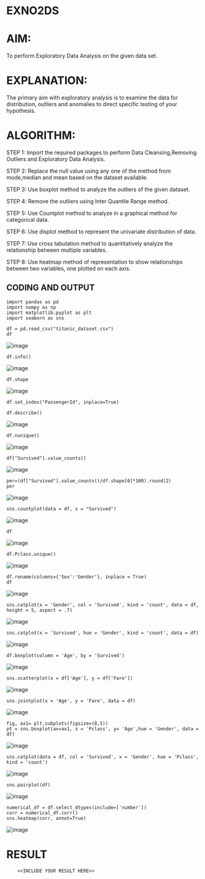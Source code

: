 # EXNO2DS
# AIM:
  To perform Exploratory Data Analysis on the given data set.
      
# EXPLANATION:
  The primary aim with exploratory analysis is to examine the data for distribution, outliers and anomalies to direct specific testing of your hypothesis.
  
# ALGORITHM:
STEP 1: Import the required packages to perform Data Cleansing,Removing Outliers and Exploratory Data Analysis.

STEP 2: Replace the null value using any one of the method from mode,median and mean based on the dataset available.

STEP 3: Use boxplot method to analyze the outliers of the given dataset.

STEP 4: Remove the outliers using Inter Quantile Range method.

STEP 5: Use Countplot method to analyze in a graphical method for categorical data.

STEP 6: Use displot method to represent the univariate distribution of data.

STEP 7: Use cross tabulation method to quantitatively analyze the relationship between multiple variables.

STEP 8: Use heatmap method of representation to show relationships between two variables, one plotted on each axis.

## CODING AND OUTPUT
```
import pandas as pd
import numpy as np
import matplotlib.pyplot as plt
import seaborn as sns
```
```
df = pd.read_csv("titanic_dataset.csv")
df
```
![image](https://github.com/user-attachments/assets/c8cdbd5f-07b6-4262-b214-961a6073b63d)

```
df.info()
```
![image](https://github.com/user-attachments/assets/e7edb8d5-7cb0-434b-8d4e-8acf98ee596a)

```
df.shape
```
![image](https://github.com/user-attachments/assets/72307575-6255-4303-8150-e11bc634414f)

```
df.set_index("PassengerId", inplace=True)
```
```
df.describe()
```
![image](https://github.com/user-attachments/assets/1dd26f1f-e5a6-4c42-bdfd-468094c5985f)

```
df.nunique()
```
![image](https://github.com/user-attachments/assets/4556d571-efa4-4b2d-8aab-90575c930f81)

```
df["Survived"].value_counts()
```
![image](https://github.com/user-attachments/assets/4b989308-8cf1-4b56-8294-30fac3b10063)

```
per=(df["Survived"].value_counts()/df.shape[0]*100).round(2)
per
```
![image](https://github.com/user-attachments/assets/e33dc162-b94f-4024-9654-2021c552273b)

```
sns.countplot(data = df, x = "Survived")
```
![image](https://github.com/user-attachments/assets/fb1fe9cd-c283-43cc-a9f3-bfc722691bf1)

```
df
```
![image](https://github.com/user-attachments/assets/0bae13b2-ea61-4937-a757-78e05163903a)

```
df.Pclass.unique()
```
![image](https://github.com/user-attachments/assets/31cf5b22-0f28-4214-9bae-d8c55a468968)

```
df.rename(columns={'Sex':'Gender'}, inplace = True)
df
```
![image](https://github.com/user-attachments/assets/c6b0913b-0b85-4b9f-9dfe-2445e2161a87)

```
sns.catplot(x = 'Gender', col = 'Survived', kind = 'count', data = df, height = 5, aspect = .7)
```
![image](https://github.com/user-attachments/assets/96e37385-b484-4163-b1d3-855843363e08)

```
sns.catplot(x = 'Survived', hue = 'Gender', kind = 'count', data = df)
```
![image](https://github.com/user-attachments/assets/1ee8e2d3-0310-4333-9a0f-ea3d0ad98115)

```
df.boxplot(column = 'Age', by = 'Survived')
```
![image](https://github.com/user-attachments/assets/8cb8b905-7a03-4d97-b170-c49850eeddf6)

```
sns.scatterplot(x = df['Age'], y = df['Fare'])
```
![image](https://github.com/user-attachments/assets/259a826f-c28c-4b92-a2ad-70a3314e3938)

```
sns.jointplot(x = 'Age', y = 'Fare', data = df)
```
![image](https://github.com/user-attachments/assets/65800d1b-5d48-470c-89bb-df87dcb1bb48)

```
fig, ax1= plt.subplots(figsize=(8,5))
pt = sns.boxplot(ax=ax1, x = 'Pclass', y= 'Age',hue = 'Gender', data = df)
```
![image](https://github.com/user-attachments/assets/3666531f-918b-4fb8-a6e2-628a39e27665)

```
sns.catplot(data = df, col = 'Survived', x = 'Gender', hue = 'Pclass', kind = 'count')
```
![image](https://github.com/user-attachments/assets/2db22244-1487-46b8-b826-4ae69432ef3e)

```
sns.pairplot(df)
```
![image](https://github.com/user-attachments/assets/5a6dc0dc-1ba6-4f1f-9515-7abece7152fb)

```
numerical_df = df.select_dtypes(include=['number'])
corr = numerical_df.corr()
sns.heatmap(corr, annot=True)
```
![image](https://github.com/user-attachments/assets/e9928a4d-c6d5-4cbb-bf5f-32966012c8fb)

# RESULT
        <<INCLUDE YOUR RESULT HERE>>
